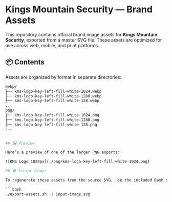 # Kings Mountain Security — Brand Assets

This repository contains official brand image assets for **Kings Mountain Security**, exported from a master SVG file. These assets are optimized for use across web, mobile, and print platforms.

## 📦 Contents

Assets are organized by format in separate directories:

```bash
webp/
├── kms-logo-key-left-fill-white-1024.webp
├── kms-logo-key-left-fill-white-1280.webp
├── kms-logo-key-left-fill-white-128.webp
...
png/
├── kms-logo-key-left-fill-white-1024.png
├── kms-logo-key-left-fill-white-1280.png
├── kms-logo-key-left-fill-white-128.png
---


## 🖼️ Preview

Here’s a preview of one of the larger PNG exports:

![KMS Logo 1024px](./png/kms-logo-key-left-fill-white-1024.png)

## 🛠️ Script Usage

To regenerate these assets from the source SVG, use the included Bash script:

```bash
./export-assets.sh -i input-image.svg
```
